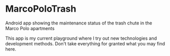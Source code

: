 # MarcoPoloTrash
Android app showing the maintenance status of the trash chute in the Marco Polo apartments

This app is my current playground where I try out new technologies and development methods. Don't take everything for granted what you may find here.
